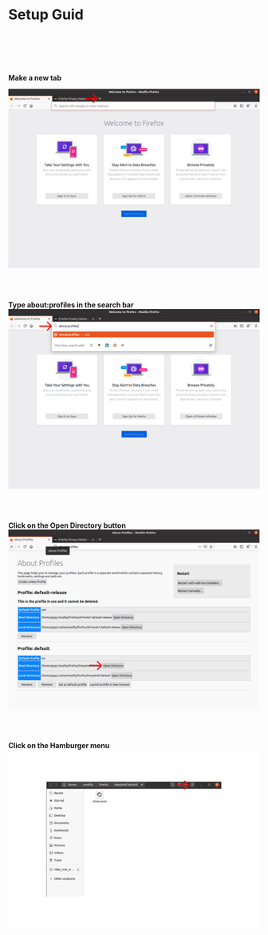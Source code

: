 # Setup Guid

<br>
<br>
<br>
<br>

**Make a new tab**

![alt text](https://raw.githubusercontent.com/HkopMD/Hardent-firefox-MAX/master/Img/1.png)


<br>
<br>

**Type about:profiles in the search bar**
![alt text](https://raw.githubusercontent.com/HkopMD/Hardent-firefox-MAX/master/Img/2.png)


<br>
<br>

**Click on the Open Directory button**
![alt text](https://raw.githubusercontent.com/HkopMD/Hardent-firefox-MAX/master/Img/3.png)


<br>
<br>

**Click on the Hamburger menu**
![alt text](https://raw.githubusercontent.com/HkopMD/Hardent-firefox-MAX/master/Img/4.png)


<br>
<br>


